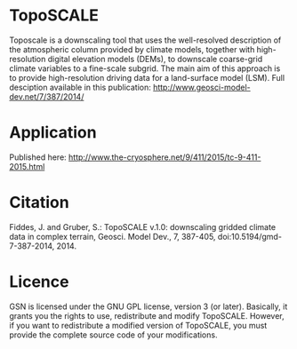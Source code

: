 # TopoSCALE
Toposcale is a downscaling tool that uses the well-resolved description of the atmospheric column provided by climate models, together with high-resolution digital elevation models (DEMs), to downscale coarse-grid climate variables to a fine-scale subgrid. The main aim of this approach is to provide high-resolution driving data for a land-surface model (LSM). Full desciption available in this publication: http://www.geosci-model-dev.net/7/387/2014/

# Application
Published here: http://www.the-cryosphere.net/9/411/2015/tc-9-411-2015.html

# Citation
Fiddes, J. and Gruber, S.: TopoSCALE v.1.0: downscaling gridded climate data in complex terrain, Geosci. Model Dev., 7, 387-405, doi:10.5194/gmd-7-387-2014, 2014.

# Licence
GSN is licensed under the GNU GPL license, version 3 (or later). Basically, it grants you the rights to use, redistribute and modify TopoSCALE. However, if you want to redistribute a modified version of TopoSCALE, you must provide the complete source code of your modifications.

